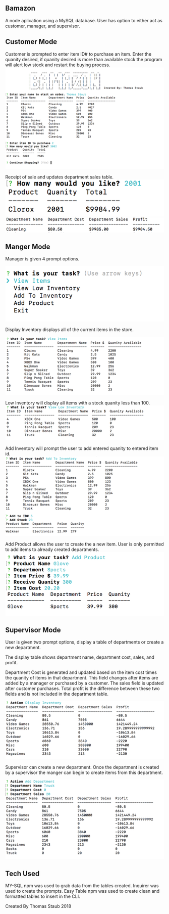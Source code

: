 

## Bamazon 

A node aplication using a MySQL database. User has option to either act as customer, manager, and supervisor.

## Customer Mode

Customer is prompted to enter item ID# to purchase an item.
Enter the quanity desired, if quanity desired is more than available stock the program will alert low stock and restart the buying process.
![Customer Prompt](/images/customer.png)

Receipt of sale and updates department sales table.
![Customer Receipt](/images/cusbuy.png)
![Customer Receipt](/images/susup.png)



## Manger Mode

Manager is given 4 prompt options.

![Manger Task](/images/mgrtask.png)

Display Inventory displays all of the current items in the store.

![Display Inventory](/images/mgrdisplay.png)


Low Inventory will display all items with a stock quanity less than 100.
![Display Low Inventory](/images/mgrlow.png)


Add Inventory will prompt the user to add entered quanity to entered item id.
![Add Inventory](/images/mgradd.png)


Add Product allows the user to create the a new item. User is only permitted to add items to already created departments.
![Add Product](/images/mgrcreate.png)


## Supervisor Mode

User is given two prompt options, display a table of departments or create a new department.

The display table shows department name, department cost, sales, and profit.

Department Cost is generated and updated based on the item cost times the quanity of items in that department. This field changes after items are added by a manager or purchased by a customer. The sales field is updated after customer purchases. Total profit is the difference between these two fields and is not included in the department table.

![Display Departments](/images/susdis.png)

Supervisor can create a new department. Once the department is created by a supervisor the manger can begin to create items from this department. 

![Add Department](/images/susadddpt.png)


## Tech Used
MY-SQL npm was used to grab data from the tables created.
Inquirer was used to create the prompts.
Easy Table npm was used to create clean and formatted tables to insert in the CLI.


Created By Thomas Staub 2018


